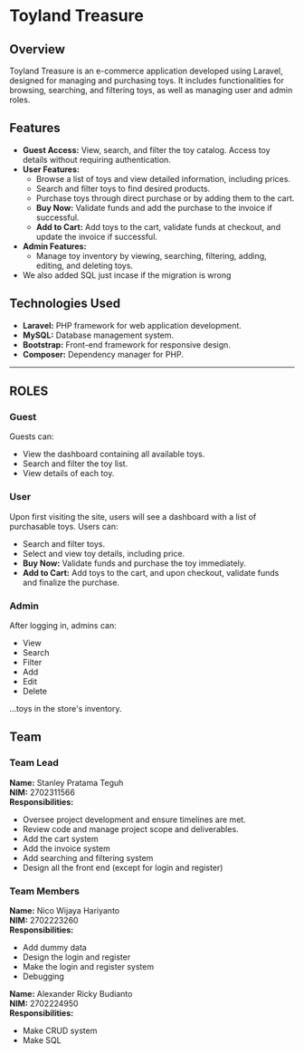 
# Toyland Treasure

## Overview

Toyland Treasure is an e-commerce application developed using Laravel, designed for managing and purchasing toys. It includes functionalities for browsing, searching, and filtering toys, as well as managing user and admin roles.

## Features

- **Guest Access:** View, search, and filter the toy catalog. Access toy details without requiring authentication.
- **User Features:** 
  - Browse a list of toys and view detailed information, including prices.
  - Search and filter toys to find desired products.
  - Purchase toys through direct purchase or by adding them to the cart.
  - **Buy Now:** Validate funds and add the purchase to the invoice if successful.
  - **Add to Cart:** Add toys to the cart, validate funds at checkout, and update the invoice if successful.
- **Admin Features:** 
  - Manage toy inventory by viewing, searching, filtering, adding, editing, and deleting toys.
- We also added SQL just incase if the migration is wrong
  
## Technologies Used

- **Laravel:** PHP framework for web application development.
- **MySQL:** Database management system.
- **Bootstrap:** Front-end framework for responsive design.
- **Composer:** Dependency manager for PHP.

---

## ROLES

### Guest

Guests can:
- View the dashboard containing all available toys.
- Search and filter the toy list.
- View details of each toy.

### User

Upon first visiting the site, users will see a dashboard with a list of purchasable toys. Users can:
- Search and filter toys.
- Select and view toy details, including price.
- **Buy Now:** Validate funds and purchase the toy immediately.
- **Add to Cart:** Add toys to the cart, and upon checkout, validate funds and finalize the purchase.

### Admin

After logging in, admins can:
- View
- Search
- Filter
- Add
- Edit
- Delete

...toys in the store's inventory.

## Team

### Team Lead

**Name:** Stanley Pratama Teguh <br>
**NIM:** 2702311566 <br>
**Responsibilities:**  
- Oversee project development and ensure timelines are met.
- Review code and manage project scope and deliverables.
- Add the cart system
- Add the invoice system
- Add searching and filtering system
- Design all the front end (except for login and register)

### Team Members

**Name:** Nico Wijaya Hariyanto <br>
**NIM:** 2702223260 <br>
**Responsibilities:**  
- Add dummy data
- Design the login and register
- Make the login and register system
- Debugging


**Name:** Alexander Ricky Budianto<br>
**NIM:** 2702224950 <br>
**Responsibilities:**  
- Make CRUD system
- Make SQL





